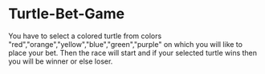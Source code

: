 # Turtle-Bet-Game
You have to select a colored turtle from colors "red","orange","yellow","blue","green","purple" on which you will like to place your bet. 
Then the race will start and if your selected turtle wins then you will be winner or else loser.
